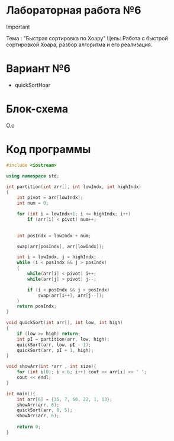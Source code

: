 
# Лабораторная работа №6
>[!IMPORTANT]
>Тема : "Быстрая сортировка по Хоару"
>Цель: Работа с быстрой сортировкой Хоара, разбор алгоритма и его реализация.

# Вариант №6
- quickSortHoar

# Блок-схема
О.о

# Код программы

```cpp
#include <iostream>

using namespace std;

int partition(int arr[], int lowIndx, int highIndx)
{
    int pivot = arr[lowIndx];
    int num = 0;

    for (int i = lowIndx+1; i <= highIndx; i++)
        if (arr[i] < pivot) num++;
    

    int posIndx = lowIndx + num;

    swap(arr[posIndx], arr[lowIndx]);

    int i = lowIndx, j = highIndx;
    while (i < posIndx && j > posIndx)
    {
        while(arr[i] < pivot) i++;
        while(arr[j] > pivot) j--;

        if (i < posIndx && j > posIndx)
            swap(arr[i++], arr[j--]);
    }
    return posIndx;
}

void quickSort(int arr[], int low, int high)
{
    if (low >= high) return;
    int pI = partition(arr, low, high);
    quickSort(arr, low, pI - 1);
    quickSort(arr, pI + 1, high);
}

void showArr(int *arr , int size){
    for (int i(0); i < 6; i++) cout << arr[i] << ' ';
    cout << endl;
}

int main(){
    int arr[6] = {35, 7, 60, 22, 1, 13};
    showArr(arr, 6);
    quickSort(arr, 0, 5);
    showArr(arr, 6);
    
    return 0;
}
```

